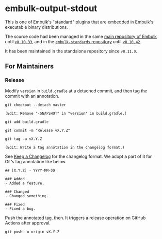 # embulk-output-stdout

This is one of Embulk's "standard" plugins that are embedded in Embulk's executable binary distributions.

The source code had been managed in the same [main repository of Embulk](https://github.com/embulk/embulk) until [`v0.10.33`](https://github.com/embulk/embulk/tree/v0.10.33), and in the [`embulk-standards` repository](https://github.com/embulk/embulk-standards) until [`v0.10.42`](https://github.com/embulk/embulk-standards/tree/v0.10.42).

It has been maintained in the standalone repository since `v0.11.0`.

For Maintainers
----------------

### Release

Modify `version` in `build.gradle` at a detached commit, and then tag the commit with an annotation.

```
git checkout --detach master

(Edit: Remove "-SNAPSHOT" in "version" in build.gradle.)

git add build.gradle

git commit -m "Release vX.Y.Z"

git tag -a vX.Y.Z

(Edit: Write a tag annotation in the changelog format.)
```

See [Keep a Changelog](https://keepachangelog.com/en/1.0.0/) for the changelog format. We adopt a part of it for Git's tag annotation like below.

```
## [X.Y.Z] - YYYY-MM-DD

### Added
- Added a feature.

### Changed
- Changed something.

### Fixed
- Fixed a bug.
```

Push the annotated tag, then. It triggers a release operation on GitHub Actions after approval.

```
git push -u origin vX.Y.Z
```
